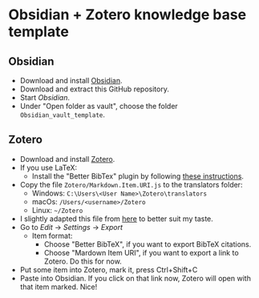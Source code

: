 # Obsidian + Zotero knowledge base template

## Obsidian

- Download and install [Obsidian](https://obsidian.md).
- Download and extract this GitHub repository.
- Start *Obsidian*.
- Under "Open folder as vault", choose the folder `Obsidian_vault_template`.


## Zotero

- Download and install [Zotero](https://www.zotero.org/).
- If you use LaTeX:
  - Install the "Better BibTex" plugin by following [these instructions](https://retorque.re/zotero-better-bibtex/installation/index.html).
- Copy the file `Zotero/Markdown.Item.URI.js` to the translators folder:
    - Windows: `C:\Users\<User Name>\Zotero\translators`
    - macOs: `/Users/<username>/Zotero`
    - Linux: `~/Zotero`
- I slightly adapted this file from [here](https://github.com/silentdot/zotero-markdown-translator) to better suit my taste.
- Go to *Edit* -> *Settings* -> *Export*
  - Item format:
    - Choose "Better BibTeX", if you want to export BibTeX citations.
    - Choose "Mardown Item URI", if you want to export a link to Zotero. Do this for now.
- Put some item into Zotero, mark it, press Ctrl+Shift+C
- Paste into Obsidian. If you click on that link now, Zotero will open with that item marked. Nice!

